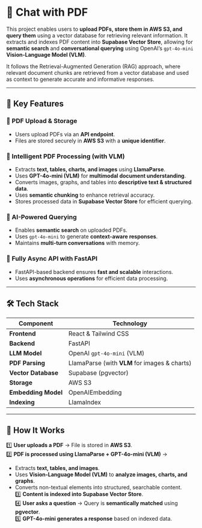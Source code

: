 # 📄 Chat with PDF

This project enables users to **upload PDFs, store them in AWS S3, and query them** using a vector database for retrieving relevant information. It extracts and indexes PDF content into **Supabase Vector Store**, allowing for **semantic search** and **conversational querying** using OpenAI’s `gpt-4o-mini` **Vision-Language Model (VLM)**.

It follows the Retrieval-Augmented Generation (RAG) approach, where relevant document chunks are retrieved from a vector database and used as context to generate accurate and informative responses.

---

## 🚀 **Key Features**  

### 📂 PDF Upload & Storage  
- Users upload PDFs via an **API endpoint**.  
- Files are stored securely in **AWS S3** with a **unique identifier**.  

### 🧠 Intelligent PDF Processing (with **VLM**)  
- Extracts **text, tables, charts, and images** using **LlamaParse**.  
- Uses **GPT-4o-mini (VLM)** for **multimodal document understanding**.  
- Converts images, graphs, and tables into **descriptive text & structured data**.  
- Uses **semantic chunking** to enhance retrieval accuracy.  
- Stores processed data in **Supabase Vector Store** for efficient querying.  

### 🔎 AI-Powered Querying  
- Enables **semantic search** on uploaded PDFs.  
- Uses `gpt-4o-mini` to generate **context-aware responses**.  
- Maintains **multi-turn conversations** with memory.  

### 🔄 Fully Async API with FastAPI  
- FastAPI-based backend ensures **fast and scalable** interactions.  
- Uses **asynchronous operations** for efficient data processing.  

---

## 🛠 **Tech Stack**  

| Component         | Technology |
|------------------|------------|
| **Frontend**       | React & Tailwind CSS |
| **Backend**       | FastAPI |
| **LLM Model**     | OpenAI `gpt-4o-mini` (VLM) |
| **PDF Parsing**   | LlamaParse (with **VLM** for images & charts) |
| **Vector Database** | Supabase (pgvector) |
| **Storage**       | AWS S3 |
| **Embedding Model** | OpenAIEmbedding |
| **Indexing**      | LlamaIndex |

---

## 📖 **How It Works**  

1️⃣ **User uploads a PDF** → File is stored in **AWS S3**.  
2️⃣ **PDF is processed using LlamaParse + GPT-4o-mini (VLM)** →  
   - Extracts **text, tables, and images**.  
   - Uses **Vision-Language Model (VLM)** to **analyze images, charts, and graphs**.  
   - Converts non-textual elements into structured, searchable content.  
3️⃣ **Content is indexed into Supabase Vector Store**.  
4️⃣ **User asks a question** → Query is **semantically matched** using **pgvector**.  
5️⃣ **GPT-4o-mini generates a response** based on indexed data. 
